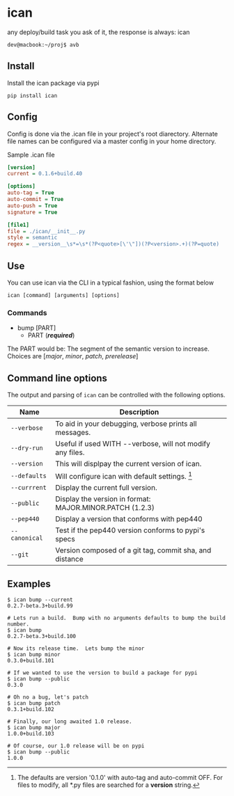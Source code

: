# ican

any deploy/build task you ask of it, the response is always: ican

```
dev@macbook:~/proj$ avb 
```

## Install

Install the ican package via pypi

```shell
pip install ican
```

## Config

Config is done via the .ican file in your project's root diarectory.  Alternate file names can be configured via a master config in your home directory.

Sample .ican file

```ini
[version]
current = 0.1.6+build.40

[options]
auto-tag = True
auto-commit = True
auto-push = True
signature = True

[file1]
file = ./ican/__init__.py
style = semantic
regex = __version__\s*=\s*(?P<quote>[\'\"])(?P<version>.+)(?P=quote)

```

## Use  

You can use ican via the CLI in a typical fashion, using the format below

```shell
ican [command] [arguments] [options] 
```

### Commands

  - bump [PART]
    - PART (_**required**_)
  
The PART would be: The segment of the semantic version to increase.  
Choices are [*major*, *minor*, *patch*, *prerelease*]


## Command line options

The output and parsing of `ican` can be controlled with the following options.

| Name                   | Description                                                  |
| -------------          | -------------                                                |
| `--verbose`            | To aid in your debugging, verbose prints all messages.       |
| `--dry-run`            | Useful if used WITH --verbose, will not modify any files.    |
| `--version`            | This will displpay the current version of ican.              |
| `--defaults`           | Will configure ican with default settings. [^1]              |
| `--currrent`           | Display the current full version.                            |
| `--public`             | Display the version in format: MAJOR.MINOR.PATCH (1.2.3)     |
| `--pep440`             | Display a version that conforms with pep440                  |
| `--canonical`          | Test if the pep440 version conforms to pypi's specs          |
| `--git`                | Version composed of a git tag, commit sha, and distance      |  


## Examples

```shell
$ ican bump --current
0.2.7-beta.3+build.99

# Lets run a build.  Bump with no arguments defaults to bump the build number.
$ ican bump
0.2.7-beta.3+build.100

# Now its release time.  Lets bump the minor
$ ican bump minor
0.3.0+build.101

# If we wanted to use the version to build a package for pypi
$ ican bump --public
0.3.0

# Oh no a bug, let's patch
$ ican bump patch
0.3.1+build.102

# Finally, our long awaited 1.0 release.
$ ican bump major
1.0.0+build.103

# Of course, our 1.0 release will be on pypi
$ ican bump --public
1.0.0
```

[^1]: The defaults are version '0.1.0' with auto-tag and auto-commit OFF.  For files to modify, all *.py files are searched for a __version__ string.
